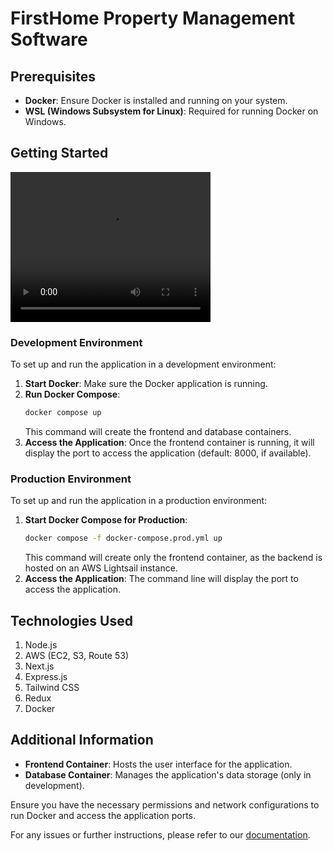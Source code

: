 # FirstHome Property Management Software

## Prerequisites

- **Docker**: Ensure Docker is installed and running on your system.
- **WSL (Windows Subsystem for Linux)**: Required for running Docker on Windows.

## Getting Started

<video width="320" height="240" controls>
  <source src="https://yuja.ucalgary.ca/V/Video?v=1038151&node=5500102&a=148689269" type="video/mp4">
  Your browser does not support the video tag.
</video>

### Development Environment

To set up and run the application in a development environment:

1. **Start Docker**: Make sure the Docker application is running.
2. **Run Docker Compose**:
    ```bash
    docker compose up
    ```
    This command will create the frontend and database containers.
3. **Access the Application**: Once the frontend container is running, it will display the port to access the application (default: 8000, if available).

### Production Environment

To set up and run the application in a production environment:

1. **Start Docker Compose for Production**:
    ```bash
    docker compose -f docker-compose.prod.yml up
    ```
    This command will create only the frontend container, as the backend is hosted on an AWS Lightsail instance.
2. **Access the Application**: The command line will display the port to access the application.

## Technologies Used
1. Node.js
2. AWS (EC2, S3, Route 53)
3. Next.js
4. Express.js
5. Tailwind CSS
6. Redux
7. Docker

## Additional Information

- **Frontend Container**: Hosts the user interface for the application.
- **Database Container**: Manages the application's data storage (only in development).

Ensure you have the necessary permissions and network configurations to run Docker and access the application ports.

For any issues or further instructions, please refer to our [documentation](#).
